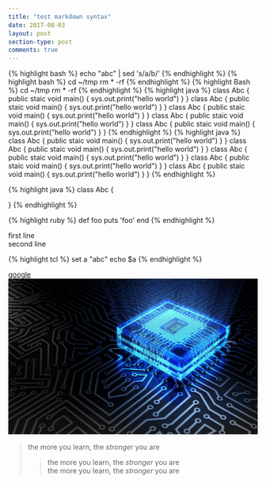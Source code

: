 ```yaml
---
title: "test markdown syntax"
date: 2017-08-03
layout: post
section-type: post
comments: true
---
```

{% highlight bash %}
echo "abc" | sed 's/a/b/'
{% endhighlight %}
{% highlight bash %}
cd ~/tmp
rm * -rf
{% endhighlight %}
{% highlight Bash %}
cd ~/tmp
rm * -rf
{% endhighlight %}
{% highlight java %}
class Abc {
	public staic void main() {
		sys.out.print("hello world")
	}
}
class Abc {
	public staic void main() {
		sys.out.print("hello world")
	}
}
class Abc {
	public staic void main() {
		sys.out.print("hello world")
	}
}
class Abc {
	public staic void main() {
		sys.out.print("hello world")
	}
}
class Abc {
	public staic void main() {
		sys.out.print("hello world")
	}
}
{% endhighlight %}
{% highlight java %}
class Abc {
	public staic void main() {
		sys.out.print("hello world")
	}
}
class Abc {
	public staic void main() {
		sys.out.print("hello world")
	}
}
class Abc {
	public staic void main() {
		sys.out.print("hello world")
	}
}
class Abc {
	public staic void main() {
		sys.out.print("hello world")
	}
}
class Abc {
	public staic void main() {
		sys.out.print("hello world")
	}
}
{% endhighlight %}

{% highlight java %}
class Abc {
	
}
{% endhighlight %}

{% highlight ruby %}
def foo
	puts 'foo'
end
{% endhighlight %}

first line  
second line

{% highlight tcl %}
	set a "abc"
	echo $a
{% endhighlight %}

[google](www.google.com "google search")
![cpu](/img/bg1.jpg "cpu") 

>the more you learn, the *stronger* you are   
>>the more you learn, the *stronger* you are   
>the more you learn, the *stronger* you are  



